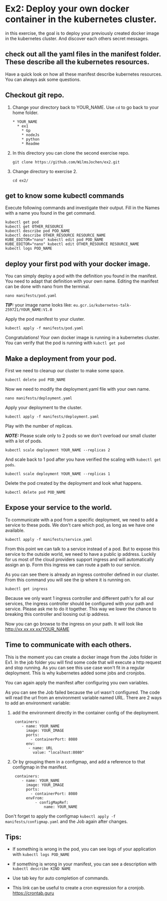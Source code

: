 # Ex2: Deploy your own docker container in the kubernetes cluster.

in this exercise, the goal is to deploy your previously created docker image in the kubernetes cluster. And discover each others secret messages.

## check out all the yaml files in the manifest folder. These describe all the kubernetes resources.
Have a quick look on how all these manifest describe kubernetes resources. You can always ask some questions. 

## Checkout git repo.
1. Change your directory back to YOUR_NAME. Use `cd` to go back to your home folder.
    ```
    * YOUR_NAME
      * ex1
        * Gp
        * nodeJs
        * python
        * Readme
    ```
2. In this directory you can clone the second exercise repo.
    ```
    git clone https://github.com/WilmsJochen/ex2.git
    ```
3. Change directory to exercise 2.
    ```
    cd ex2/
    ```

## get to know some kubectl commands

Execute following commands and investigate their output. Fill in the Names with a name you found in the get command.

```
kubectl get pod
kubectl get OTHER_RESOURCE 
kubectl describe pod POD_NAME
kubectl describe OTHER_RESOURCE RESOURCE_NAME
KUBE_EDITOR="nano" kubectl edit pod POD_NAME
KUBE_EDITOR="nano" kubectl edit OTHER_RESOURCE RESOURCE_NAME
kubectl logs POD_NAME       
```

## deploy your first pod with your docker image.

You can simply deploy a pod with the definition you found in the manifest. You need to adapt that definition with your own name.
Editing the manifest can be done with nano from the terminal. 

```
nano manifests/pod.yaml
```
**_TIP:_**  your image name looks like: `eu.gcr.io/kubernetes-talk-259721/YOUR_NAME:V1.0 `

Apply the pod manifest to your cluster.
```
kubectl apply -f manifests/pod.yaml
```

Congratulations! Your own docker image is running in a kubernetes cluster.
You can verify that the pod is running with `kubctl get pod`

## Make a deployment from your pod.

First we need to cleanup our cluster to make some space.
```
kubectl delete pod POD_NAME
```

Now we need to modify the deployment.yaml file with your own name.
```
nano manifests/deployment.yaml
```

Apply your deployment to the cluster.
```
kubectl apply -f manifests/deployment.yaml
```
Play with the number of replicas.

**_NOTE:_**  Please scale only to 2 pods so we don't overload our small cluster with a lot of pods.
```
kubectl scale deployment YOUR_NAME --replicas 2
```
And scale back to 1 pod after you have verified the scaling with `kubectl get pods`.
```
kubectl scale deployment YOUR_NAME --replicas 1
```
Delete the pod created by the deployment and look what happens. 
```
kubectl delete pod POD_NAME
```

## Expose your service to the world.
To communicate with a pod from a specific deployment, we need to add a service to these pods. We don't care which pod, as long as we have one available.
```
kubectl apply -f manifests/service.yaml
```

From this point we can talk to a service instead of a pod. But to expose this service to the outside world, we need to have a public ip address. 
Luckily for us most of the cloud providers support ingress and will automatically assign an ip.
Form this ingress we can route a path to our service.

As you can see there is already an ingress controller defined in our cluster. From this command you will see the ip where it is running on.
```
kubectl get ingress
```

Because we only want 1 ingress controller and different path's for all our services, the ingress controller should be configured with your path and service.
Please ask me to do it together. This way we lower the chance to breaking this controller and loosing out ip address.


Now you can go browse to the ingress on your path. It will look like http://xx.xx.xx.xx/YOUR_NAME

## Time to communicate with each others. 

This is the moment you can create a docker image from the Jobs folder in Ex1. In the job folder you will find some code that will execute a http request and stop running.
As you can see this use case won't fit in a regular deployment. This is why kubernetes added some jobs and cronjobs.

You can again apply the manifest after configuring you own variables.

As you can see the Job failed because the url wasn't configured. The code will read the url from an environment variable named URL.
There are 2 ways to add an environment variable: 

1. add the environment directly in the container config of the deployment.
    ```
     containers:     
        - name: YOUR_NAME
          image: YOUR_IMAGE
          ports:
            - containerPort: 8080
          env:
           - name: URL
             value: "localhost:8080"
    ```
2. Or by grouping them in a configmap, and add a reference to that configmap in the manifest.
    ```
     containers:     
        - name: YOUR_NAME
          image: YOUR_IMAGE
          ports:
            - containerPort: 8080
          envFrom:
              - configMapRef:
                  name: YOUR_NAME
    ```

 Don't forget to apply the configmap `kubectl apply -f manifests/configmap.yaml` and the Job again after changes.


## Tips:
- If something is wrong in the pod, you can see logs of your application with `kubectl logs POD_NAME`

- If something is wrong in your manifest, you can see a description with `kubectl describe KIND NAME`

- Use tab key for auto completion of commands.

- This link can be useful to create a cron expression for a cronjob.
https://crontab.guru
